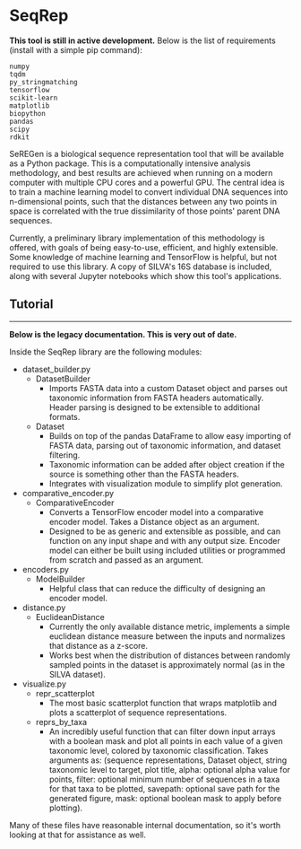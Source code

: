 # SeqRep

**This tool is still in active development.** Below is the list of requirements (install with a simple pip command):

```
numpy
tqdm
py_stringmatching
tensorflow
scikit-learn
matplotlib
biopython
pandas
scipy
rdkit
```

SeREGen is a biological sequence representation tool that will be available as a Python package. This is a computationally intensive analysis methodology, and best results are achieved when running on a modern computer with multiple CPU cores and a powerful GPU. The central idea is to train a machine learning model to convert individual DNA sequences into n-dimensional points, such that the distances between any two points in space is correlated with the true dissimilarity of those points' parent DNA sequences.

Currently, a preliminary library implementation of this methodology is offered, with goals of being easy-to-use, efficient, and highly extensible. Some knowledge of machine learning and TensorFlow is helpful, but not required to use this library. A copy of SILVA's 16S database is included, along with several Jupyter notebooks which show this tool's applications.

## Tutorial

---

**Below is the legacy documentation. This is very out of date.**

Inside the SeqRep library are the following modules:

- dataset_builder.py
    * DatasetBuilder
        + Imports FASTA data into a custom Dataset object and parses out taxonomic information from FASTA headers automatically. Header parsing is designed to be extensible to additional formats.
    * Dataset
        + Builds on top of the pandas DataFrame to allow easy importing of FASTA data, parsing out of taxonomic information, and dataset filtering.
        + Taxonomic information can be added after object creation if the source is something other than the FASTA headers.
        + Integrates with visualization module to simplify plot generation.
- comparative_encoder.py
    * ComparativeEncoder
        + Converts a TensorFlow encoder model into a comparative encoder model. Takes a Distance object as an argument.
        + Designed to be as generic and extensible as possible, and can function on any input shape and with any output size. Encoder model can either be built using included utilities or programmed from scratch and passed as an argument.
- encoders.py
    * ModelBuilder
        + Helpful class that can reduce the difficulty of designing an encoder model.
- distance.py
    * EuclideanDistance
        + Currently the only available distance metric, implements a simple euclidean distance measure between the inputs and normalizes that distance as a z-score.
        + Works best when the distribution of distances between randomly sampled points in the dataset is approximately normal (as in the SILVA dataset).
- visualize.py
    * repr_scatterplot
        + The most basic scatterplot function that wraps matplotlib and plots a scatterplot of sequence representations.
    * reprs_by_taxa
        + An incredibly useful function that can filter down input arrays with a boolean mask and plot all points in each value of a given taxonomic level, colored by taxonomic classification. Takes arguments as: (sequence representations, Dataset object, string taxonomic level to target, plot title, alpha: optional alpha value for points, filter: optional minimum number of sequences in a taxa for that taxa to be plotted, savepath: optional save path for the generated figure, mask: optional boolean mask to apply before plotting).

Many of these files have reasonable internal documentation, so it's worth looking at that for assistance as well.
